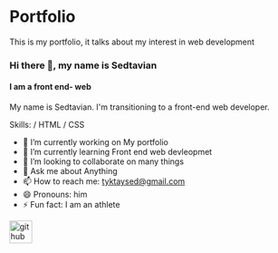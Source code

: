 # Portfolio
This is my portfolio, it talks about my interest in web development
### Hi there 👋, my name is Sedtavian
#### I am a front end- web 
My name is Sedtavian. I'm transitioning to a front-end web developer.

Skills:  / HTML / CSS

- 🔭 I’m currently working on My portfolio  
- 🌱 I’m currently learning Front end web devleopmet 
- 👯 I’m looking to collaborate on many things 
- 💬 Ask me about Anything 
- 📫 How to reach me: tyktaysed@gmail.com 
- 😄 Pronouns: him 
- ⚡ Fun fact: I am an athlete  


[<img src='https://cdn.jsdelivr.net/npm/simple-icons@3.0.1/icons/github.svg' alt='github' height='40'>](https://github.com/TaeisHim223)  

